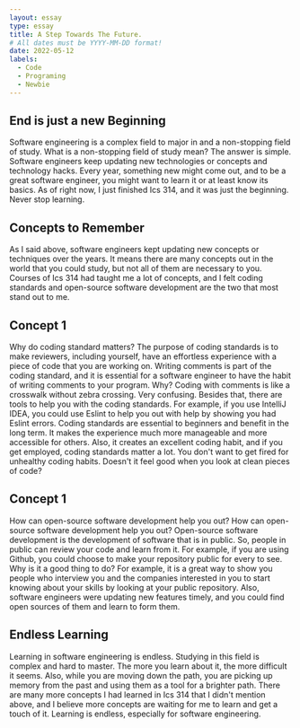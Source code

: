 ```yaml
---
layout: essay
type: essay
title: A Step Towards The Future. 
# All dates must be YYYY-MM-DD format!
date: 2022-05-12
labels:
  - Code
  - Programing
  - Newbie
---
```

## End is just a new Beginning

Software engineering is a complex field to major in and a non-stopping field of study. What is a non-stopping field of study mean? The answer is simple. Software engineers keep updating new technologies or concepts and technology hacks. Every year, something new might come out, and to be a great software engineer, you might want to learn it or at least know its basics. As of right now, I just finished Ics 314, and it was just the beginning. Never stop learning.

## Concepts to Remember
As I said above, software engineers kept updating new concepts or techniques over the years. It means there are many concepts out in the world that you could study, but not all of them are necessary to you. Courses of Ics 314 had taught me a lot of concepts, and I felt coding standards and open-source software development are the two that most stand out to me. 
  
## Concept 1
Why do coding standard matters? The purpose of coding standards is to make reviewers, including yourself, have an effortless experience with a piece of code that you are working on. Writing comments is part of the coding standard, and it is essential for a software engineer to have the habit of writing comments to your program. Why? Coding with comments is like a crosswalk without zebra crossing. Very confusing. Besides that, there are tools to help you with the coding standards. For example, if you use IntelliJ IDEA, you could use Eslint to help you out with help by showing you had Eslint errors. Coding standards are essential to beginners and benefit in the long term. It makes the experience much more manageable and more accessible for others. Also, it creates an excellent coding habit, and if you get employed, coding standards matter a lot. You don't want to get fired for unhealthy coding habits. Doesn't it feel good when you look at clean pieces of code? 

## Concept 1
How can open-source software development help you out? How can open-source software development help you out? Open-source software development is the development of software that is in public. So, people in public can review your code and learn from it. For example, if you are using Github, you could choose to make your repository public for every to see. Why is it a good thing to do? For example, it is a great way to show you people who interview you and the companies interested in you to start knowing about your skills by looking at your public repository. Also, software engineers were updating new features timely, and you could find open sources of them and learn to form them. 
  
## Endless Learning
 
Learning in software engineering is endless. Studying in this field is complex and hard to master. The more you learn about it, the more difficult it seems. Also, while you are moving down the path, you are picking up memory from the past and using them as a tool for a brighter path. There are many more concepts I had learned in Ics 314 that I didn't mention above, and I believe more concepts are waiting for me to learn and get a touch of it. Learning is endless, especially for software engineering. 
